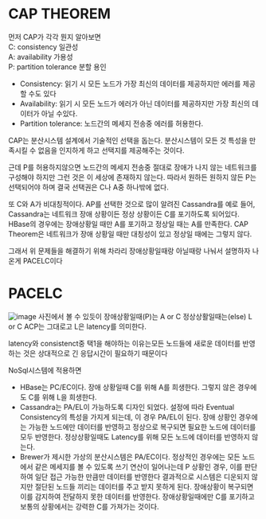 # CAP THEOREM

먼저 CAP가 각각 뭔지 알아보면<br>
C: consistency 일관성<br>
A: availability 가용성<br>
P: partition tolerance 분할 용인<br>

- Consistency: 읽기 시 모든 노드가 가장 최신의 데이터를 제공하지만 에러를 제공할 수도 있다
- Availability: 읽기 시 모든 노드가 에러가 아닌 데이터를 제공하지만 가장 최신의 데이터가 아닐 수있다.
- Partition tolerance: 노드간의 메세지 전송중 에러를 허용한다.

CAP는 분산시스템 설계에서 기술적인 선택을 돕는다. 분산시스템이 모든 것 특성을 만족시킬 수 없음을 인지하게 하고 선택지를 제공해주는 것이다.

근데 P를 허용하지않으면 노드간의 메세지 전송중 절대로 장애가 나지 않는 네트워크를 구성해야 하지만 그런 것은 이 세상에 존재하지 않는다. 따라서 원하든 원하지 않든 P는 선택되어야 하며 결국 선택권은 C나 A중 하나밖에 없다.

또 C와 A가 비대칭적이다. AP를 선택한 것으로 많이 알려진 Cassandra를 예로 들어, Cassandra는 네트워크 장애 상황이든 정상 상황이든 C를 포기하도록 되어있다. HBase의 경우에는 장애상황일 때만 A를 포기하고 정상일 때는 A를 만족한다. CAP Theorem은 네트워크가 장애 상황일 때만 대칭성이 있고 정상일 때에는 그렇지 않다.

그래서 위 문제들을 해결하기 위해 차라리 장애상황일때랑 아닐때랑 나눠서 설명하자 나온게 PACELC이다

# PACELC

![image](https://user-images.githubusercontent.com/81360154/210206151-cdc9bb50-966a-4280-937b-b92a2b4e1e58.png)
사진에서 볼 수 있듯이 장애상황일때(P)는 A or C 정상상활일때는(else) L or C ACP는 그대로고 L은 latency를 의미한다. 

latency와 consistenct중 택1을 해야하는 이유는모든 노드들에 새로운 데이터를 반영하는 것은 상대적으로 긴 응답시간이 필요하기 때문이다

NoSql시스템에 적용하면
- HBase는 PC/EC이다. 장애 상황일때 C를 위해 A를 희생한다. 그렇지 않은 경우에도 C를 위해 L을 희생한다.
- Cassandra는 PA/EL이 가능하도록 디자인 되었다. 설정에 따라 Eventual Consistency의 특성을 가지게 되는데, 이 경우 PA/EL이 된다. 장애 상황인 경우에는 가능한 노드에만 데이터를 반영하고 정상으로 복구되면 필요한 노드에 데이터를 모두 반영한다. 정상상황일때도 Latency를 위해 모든 노드에 데이터를 반영하지 않는다.
- Brewer가 제시한 가상의 분산시스템은 PA/EC이다. 정상적인 경우에는 모든 노드에서 같은 메세지를 볼 수 있도록 쓰기 연산이 일어나는데 P 상황인 경우, 이를 판단하여 일단 접근 가능한 만큼만 데이터를 반영한다 결과적으로 시스템은 디운되지 않지만 절단된 노드들 끼리는 데이터를 주고 받지 못하게 된다. 장애상황이 복구되면 이를 감지하여 전달하지 못한 데이터를 반영한다. 장애상황일때에만 C를 포기하고 보통의 상황에서는 강력한 C를 가져가는 것이다.